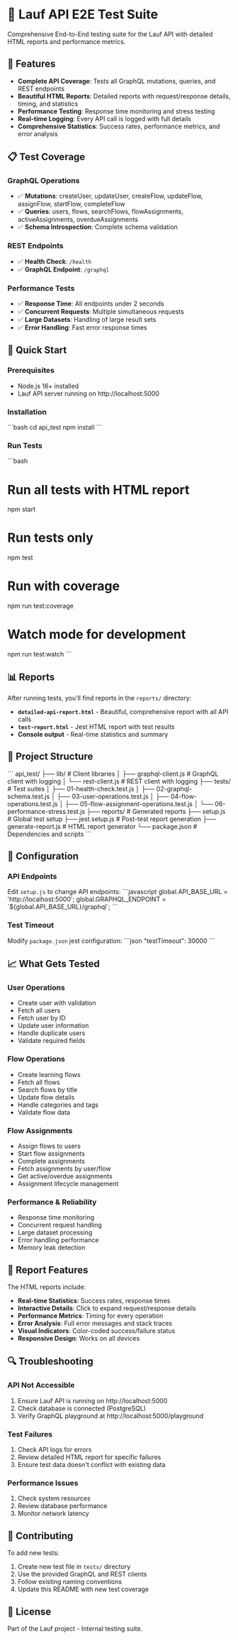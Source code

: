 # 🚀 Lauf API E2E Test Suite

Comprehensive End-to-End testing suite for the Lauf API with detailed HTML reports and performance metrics.

## 🎯 Features

- **Complete API Coverage**: Tests all GraphQL mutations, queries, and REST endpoints
- **Beautiful HTML Reports**: Detailed reports with request/response details, timing, and statistics
- **Performance Testing**: Response time monitoring and stress testing
- **Real-time Logging**: Every API call is logged with full details
- **Comprehensive Statistics**: Success rates, performance metrics, and error analysis

## 📋 Test Coverage

### GraphQL Operations
- ✅ **Mutations**: createUser, updateUser, createFlow, updateFlow, assignFlow, startFlow, completeFlow
- ✅ **Queries**: users, flows, searchFlows, flowAssignments, activeAssignments, overdueAssignments
- ✅ **Schema Introspection**: Complete schema validation

### REST Endpoints
- ✅ **Health Check**: `/health`
- ✅ **GraphQL Endpoint**: `/graphql`

### Performance Tests
- ✅ **Response Time**: All endpoints under 2 seconds
- ✅ **Concurrent Requests**: Multiple simultaneous requests
- ✅ **Large Datasets**: Handling of large result sets
- ✅ **Error Handling**: Fast error response times

## 🚀 Quick Start

### Prerequisites
- Node.js 16+ installed
- Lauf API server running on http://localhost:5000

### Installation
\`\`\`bash
cd api_test
npm install
\`\`\`

### Run Tests
\`\`\`bash
# Run all tests with HTML report
npm start

# Run tests only
npm test

# Run with coverage
npm run test:coverage

# Watch mode for development
npm run test:watch
\`\`\`

## 📊 Reports

After running tests, you'll find reports in the `reports/` directory:

- **`detailed-api-report.html`** - Beautiful, comprehensive report with all API calls
- **`test-report.html`** - Jest HTML report with test results
- **Console output** - Real-time statistics and summary

## 📁 Project Structure

\`\`\`
api_test/
├── lib/                    # Client libraries
│   ├── graphql-client.js  # GraphQL client with logging
│   └── rest-client.js     # REST client with logging
├── tests/                 # Test suites
│   ├── 01-health-check.test.js
│   ├── 02-graphql-schema.test.js
│   ├── 03-user-operations.test.js
│   ├── 04-flow-operations.test.js
│   ├── 05-flow-assignment-operations.test.js
│   └── 06-performance-stress.test.js
├── reports/               # Generated reports
├── setup.js              # Global test setup
├── jest.setup.js         # Post-test report generation
├── generate-report.js    # HTML report generator
└── package.json          # Dependencies and scripts
\`\`\`

## 🔧 Configuration

### API Endpoints
Edit `setup.js` to change API endpoints:
\`\`\`javascript
global.API_BASE_URL = 'http://localhost:5000';
global.GRAPHQL_ENDPOINT = \`\${global.API_BASE_URL}/graphql\`;
\`\`\`

### Test Timeout
Modify `package.json` jest configuration:
\`\`\`json
"testTimeout": 30000
\`\`\`

## 📈 What Gets Tested

### User Operations
- Create user with validation
- Fetch all users
- Fetch user by ID
- Update user information
- Handle duplicate users
- Validate required fields

### Flow Operations
- Create learning flows
- Fetch all flows
- Search flows by title
- Update flow details
- Handle categories and tags
- Validate flow data

### Flow Assignments
- Assign flows to users
- Start flow assignments
- Complete assignments
- Fetch assignments by user/flow
- Get active/overdue assignments
- Assignment lifecycle management

### Performance & Reliability
- Response time monitoring
- Concurrent request handling
- Large dataset processing
- Error handling performance
- Memory leak detection

## 🎨 Report Features

The HTML reports include:
- **Real-time Statistics**: Success rates, response times
- **Interactive Details**: Click to expand request/response details
- **Performance Metrics**: Timing for every operation
- **Error Analysis**: Full error messages and stack traces
- **Visual Indicators**: Color-coded success/failure status
- **Responsive Design**: Works on all devices

## 🔍 Troubleshooting

### API Not Accessible
1. Ensure Lauf API is running on http://localhost:5000
2. Check database is connected (PostgreSQL)
3. Verify GraphQL playground at http://localhost:5000/playground

### Test Failures
1. Check API logs for errors
2. Review detailed HTML report for specific failures
3. Ensure test data doesn't conflict with existing data

### Performance Issues
1. Check system resources
2. Review database performance
3. Monitor network latency

## 🤝 Contributing

To add new tests:
1. Create new test file in `tests/` directory
2. Use the provided GraphQL and REST clients
3. Follow existing naming conventions
4. Update this README with new test coverage

## 📝 License

Part of the Lauf project - Internal testing suite.